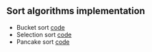 ## Sort algorithms implementation
* Bucket sort [code](https://github.com/dgharsallah/algorithms-data-structures/blob/master/algorithms/sort%20algorithms/Bucket%20sort.cpp)
* Selection sort [code](https://github.com/dgharsallah/algorithms-data-structures/blob/master/algorithms/sort%20algorithms/Selection%20sort.cpp)
* Pancake sort [code](https://github.com/dgharsallah/algorithms-data-structures/blob/master/algorithms/sort%20algorithms/Pancake%20sort.cpp)
